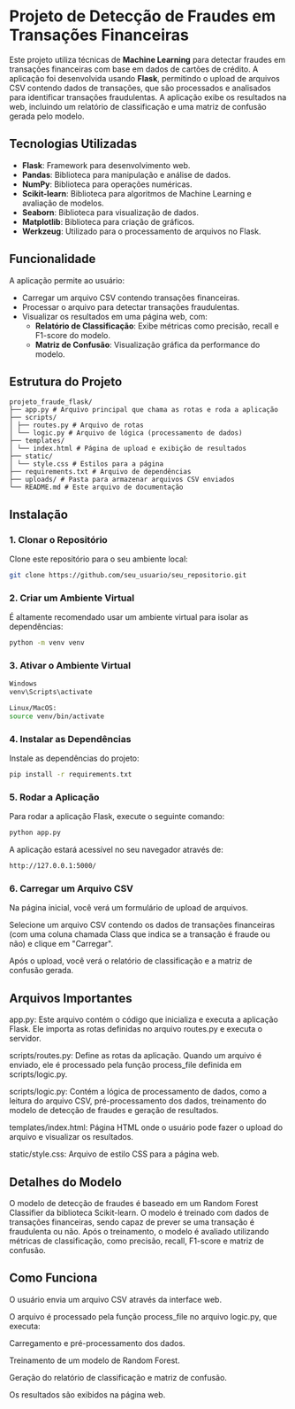 # Projeto de Detecção de Fraudes em Transações Financeiras

Este projeto utiliza técnicas de **Machine Learning** para detectar fraudes em transações financeiras com base em dados de cartões de crédito. A aplicação foi desenvolvida usando **Flask**, permitindo o upload de arquivos CSV contendo dados de transações, que são processados e analisados para identificar transações fraudulentas. A aplicação exibe os resultados na web, incluindo um relatório de classificação e uma matriz de confusão gerada pelo modelo.

## Tecnologias Utilizadas

- **Flask**: Framework para desenvolvimento web.
- **Pandas**: Biblioteca para manipulação e análise de dados.
- **NumPy**: Biblioteca para operações numéricas.
- **Scikit-learn**: Biblioteca para algoritmos de Machine Learning e avaliação de modelos.
- **Seaborn**: Biblioteca para visualização de dados.
- **Matplotlib**: Biblioteca para criação de gráficos.
- **Werkzeug**: Utilizado para o processamento de arquivos no Flask.

## Funcionalidade

A aplicação permite ao usuário:
- Carregar um arquivo CSV contendo transações financeiras.
- Processar o arquivo para detectar transações fraudulentas.
- Visualizar os resultados em uma página web, com:
  - **Relatório de Classificação**: Exibe métricas como precisão, recall e F1-score do modelo.
  - **Matriz de Confusão**: Visualização gráfica da performance do modelo.

## Estrutura do Projeto

```
projeto_fraude_flask/
├── app.py # Arquivo principal que chama as rotas e roda a aplicação
├── scripts/
│ ├── routes.py # Arquivo de rotas
│ └── logic.py # Arquivo de lógica (processamento de dados)
├── templates/
│ └── index.html # Página de upload e exibição de resultados
├── static/
│ └── style.css # Estilos para a página
├── requirements.txt # Arquivo de dependências
├── uploads/ # Pasta para armazenar arquivos CSV enviados
└── README.md # Este arquivo de documentação
```

## Instalação

### 1. Clonar o Repositório

Clone este repositório para o seu ambiente local:

```bash
git clone https://github.com/seu_usuario/seu_repositorio.git
```

### 2. Criar um Ambiente Virtual

É altamente recomendado usar um ambiente virtual para isolar as dependências:

```bash
python -m venv venv
```

### 3. Ativar o Ambiente Virtual

```bash
Windows
venv\Scripts\activate

Linux/MacOS:
source venv/bin/activate
```

### 4. Instalar as Dependências

Instale as dependências do projeto:

```bash
pip install -r requirements.txt
```

### 5. Rodar a Aplicação

Para rodar a aplicação Flask, execute o seguinte comando:

```bash
python app.py
```

A aplicação estará acessível no seu navegador através de:

```bash
http://127.0.0.1:5000/
```


### 6. Carregar um Arquivo CSV

Na página inicial, você verá um formulário de upload de arquivos.

Selecione um arquivo CSV contendo os dados de transações financeiras (com uma coluna chamada Class que indica se a transação é fraude ou não) e clique em "Carregar".

Após o upload, você verá o relatório de classificação e a matriz de confusão gerada.

## Arquivos Importantes
app.py: Este arquivo contém o código que inicializa e executa a aplicação Flask. Ele importa as rotas definidas no arquivo routes.py e executa o servidor.

scripts/routes.py: Define as rotas da aplicação. Quando um arquivo é enviado, ele é processado pela função process_file definida em scripts/logic.py.

scripts/logic.py: Contém a lógica de processamento de dados, como a leitura do arquivo CSV, pré-processamento dos dados, treinamento do modelo de detecção de fraudes e geração de resultados.

templates/index.html: Página HTML onde o usuário pode fazer o upload do arquivo e visualizar os resultados.

static/style.css: Arquivo de estilo CSS para a página web.

## Detalhes do Modelo
O modelo de detecção de fraudes é baseado em um Random Forest Classifier da biblioteca Scikit-learn. O modelo é treinado com dados de transações financeiras, sendo capaz de prever se uma transação é fraudulenta ou não. Após o treinamento, o modelo é avaliado utilizando métricas de classificação, como precisão, recall, F1-score e matriz de confusão.

## Como Funciona
O usuário envia um arquivo CSV através da interface web.

O arquivo é processado pela função process_file no arquivo logic.py, que executa:

Carregamento e pré-processamento dos dados.

Treinamento de um modelo de Random Forest.

Geração do relatório de classificação e matriz de confusão.

Os resultados são exibidos na página web.
